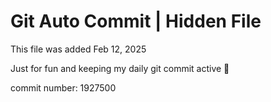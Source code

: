 # Git Auto Commit | Hidden File

This file was added Feb 12, 2025

Just for fun and keeping my daily git commit active 🤪

commit number: 1927500
